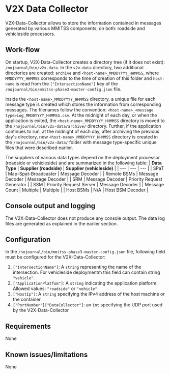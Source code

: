 # V2X Data Collector

V2X-Data-Collector allows to store the information contained in messages generated by various MMITSS components, on both: roadside and vehicleside processors. 

## Work-flow

On startup, V2X-Data-Collector creates a directory tree (if it does not exist): `/nojournal/bin/v2x-data`. In the `v2x-data` directory, two additional directories are created: `archive` and `<host-name>_MMDDYYYY_HHMMSS`, where `MMDDYYYY_HHMMSS` corresponds to the time of creation of this folder and `host-name` is read from the `["IntersectionName"]` key of the `/nojournal/bin/mmitss-phase3-master-config.json` file. 

Inside the `<host-name>_MMDDYYYY_HHMMSS` directory, a unique file for each message type is created which stores the information from corresponding messages. The filenames follow the convention: `<host-name>_<message type>Log_MMDDYYYY_HHMMSS.csv`. At the midnight of each day, or when the application is exited, the `<host-name>_MMDDYYYY_HHMMSS` directory is moved to the `/nojournal/bin/v2x-data/archive/` directory. Further, if the application continues to run, at the midnight of each day, after archiving the previous day's directory, new `<host-name>_MMDDYYYY_HHMMSS` directory is created in the `/nojournal/bin/v2x-data/` folder with message type-specific unique files that were described earlier.

The suppliers of various data types depend on the deployment processor (roadside or vehicleside) and are summarized in the following table:
| **Data Type** | **Supplier (roadside)** | **Supplier (vehicleside)** |
| --- | --- | --- |
| SPaT | Map-Spat-Broadcaster | Message Decoder |
| Remote BSMs | Message Decoder | Message Decoder |
| SRM | Message Decoder | Priority Request Generator |
| SSM | Priority Request Server | Message Decoder | 
| Message Count | Multiple | Multiple | 
| Host BSMs | N/A | Host BSM Decoder |

## Console output and logging
The V2X-Data-Collector does not produce any console output. The data log files are generated as explained in the earlier section.

## Configuration
In the `/nojournal/bin/mmitss-phase3-master-config.json` file, following field must be configured for the V2X-Data-Collector:
1. `["IntersectionName"]`: A `string` representing the name of the intersection. For vehicleside deploymentm this field can contain string `"vehicle"`.
2. `["ApplicationPlatfom"]`: A `string` indicating the application platform. Allowed values: `"roadside"` or `"vehicle"`
3. `["HostIp"]`: A `string` specifying the IPv4 address of the host machine or the container
4. `["PortNumber"]["DataCollector"]`: an `int` specifying the UDP port used by the V2X-Data-Collector

## Requirements
None

## Known issues/limitations
None
